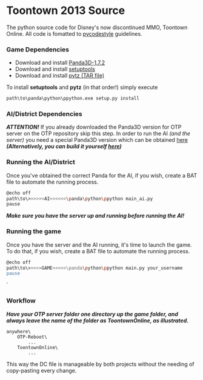 # Toontown 2013 Source

The python source code for Disney's now discontinued MMO, Toontown Online. All code is fomatted to [pycodestyle](https://github.com/PyCQA/pycodestyle) guidelines. 

### Game Dependencies

- Download and install [Panda3D-1.7.2](https://www.panda3d.org/download/sdk-1-7-2/)
- Download and install [setuptools](https://files.pythonhosted.org/packages/b8/04/be569e393006fa9a2c10ef72ea33133c2902baa115dd1d4279dae55c3b3b/setuptools-36.8.0.zip)
- Download and install [pytz (TAR file)](https://pypi.org/project/pytz/#files)

To install **setuptools** and **pytz** (in that order!) simply execute
```sh
path\to\panda\python\ppython.exe setup.py install
```

### AI/District Dependencies
***ATTENTION!*** If you already downloaded the Panda3D version for OTP server on the OTP repository skip this step.
In order to run the AI *(and the server)* you need a special Panda3D version which can be obtained [here](https://www.dropbox.com/s/0i7puwbqz9b4wt9/Panda3D-1.10.0-x64.exe?dl=1) ***(Alternatively, you can build it yourself [here](https://github.com/Astron/panda3d))***

### Running the AI/District
Once you've obtained the correct Panda for the AI, if you wish, create a BAT file to automate the running process.
```sh
@echo off
path\to\>>>>>>AI<<<<<<\panda\python\ppython main_ai.py
pause
```
***Make sure you have the server up and running before running the AI!***

### Running the game
Once you have the server and the AI running, it's time to launch the game.
To do that, if you wish, create a BAT file to automate the running process.
```sh
@echo off
path\to\>>>>>GAME<<<<<\panda\python\ppython main.py your_username
pause
```
´
### Workflow
***Have your OTP server folder one directory up the game folder, and always leave the name of the folder as ToontownOnline, as illustrated.***
```
anywhere\
    OTP-Reboot\
        ...
    ToontownOnline\
        ...
```

This way the DC file is manageable by both projects without the needing of copy-pasting every change.